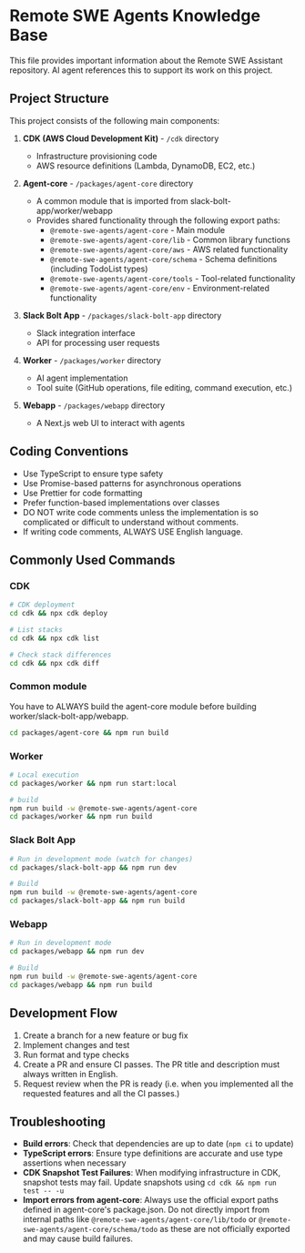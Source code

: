 # Remote SWE Agents Knowledge Base

This file provides important information about the Remote SWE Assistant repository. AI agent references this to support its work on this project.

## Project Structure

This project consists of the following main components:

1. **CDK (AWS Cloud Development Kit)** - `/cdk` directory
   - Infrastructure provisioning code
   - AWS resource definitions (Lambda, DynamoDB, EC2, etc.)

2. **Agent-core** - `/packages/agent-core` directory
   - A common module that is imported from slack-bolt-app/worker/webapp
   - Provides shared functionality through the following export paths:
     - `@remote-swe-agents/agent-core` - Main module
     - `@remote-swe-agents/agent-core/lib` - Common library functions
     - `@remote-swe-agents/agent-core/aws` - AWS related functionality
     - `@remote-swe-agents/agent-core/schema` - Schema definitions (including TodoList types)
     - `@remote-swe-agents/agent-core/tools` - Tool-related functionality
     - `@remote-swe-agents/agent-core/env` - Environment-related functionality
3. **Slack Bolt App** - `/packages/slack-bolt-app` directory
   - Slack integration interface
   - API for processing user requests

4. **Worker** - `/packages/worker` directory
   - AI agent implementation
   - Tool suite (GitHub operations, file editing, command execution, etc.)

5. **Webapp** - `/packages/webapp` directory
   - A Next.js web UI to interact with agents

## Coding Conventions

- Use TypeScript to ensure type safety
- Use Promise-based patterns for asynchronous operations
- Use Prettier for code formatting
- Prefer function-based implementations over classes
- DO NOT write code comments unless the implementation is so complicated or difficult to understand without comments.
- If writing code comments, ALWAYS USE English language.

## Commonly Used Commands

### CDK

```bash
# CDK deployment
cd cdk && npx cdk deploy

# List stacks
cd cdk && npx cdk list

# Check stack differences
cd cdk && npx cdk diff
```

### Common module

You have to ALWAYS build the agent-core module before building worker/slack-bolt-app/webapp.

```bash
cd packages/agent-core && npm run build
```

### Worker

```bash
# Local execution
cd packages/worker && npm run start:local

# build
npm run build -w @remote-swe-agents/agent-core
cd packages/worker && npm run build
```

### Slack Bolt App

```bash
# Run in development mode (watch for changes)
cd packages/slack-bolt-app && npm run dev

# Build
npm run build -w @remote-swe-agents/agent-core
cd packages/slack-bolt-app && npm run build
```

### Webapp

```bash
# Run in development mode
cd packages/webapp && npm run dev

# Build
npm run build -w @remote-swe-agents/agent-core
cd packages/webapp && npm run build
```

## Development Flow

1. Create a branch for a new feature or bug fix
2. Implement changes and test
3. Run format and type checks
4. Create a PR and ensure CI passes. The PR title and description must always written in English.
5. Request review when the PR is ready (i.e. when you implemented all the requested features and all the CI passes.)

## Troubleshooting

- **Build errors**: Check that dependencies are up to date (`npm ci` to update)
- **TypeScript errors**: Ensure type definitions are accurate and use type assertions when necessary
- **CDK Snapshot Test Failures**: When modifying infrastructure in CDK, snapshot tests may fail. Update snapshots using `cd cdk && npm run test -- -u`
- **Import errors from agent-core**: Always use the official export paths defined in agent-core's package.json. Do not directly import from internal paths like `@remote-swe-agents/agent-core/lib/todo` or `@remote-swe-agents/agent-core/schema/todo` as these are not officially exported and may cause build failures.
